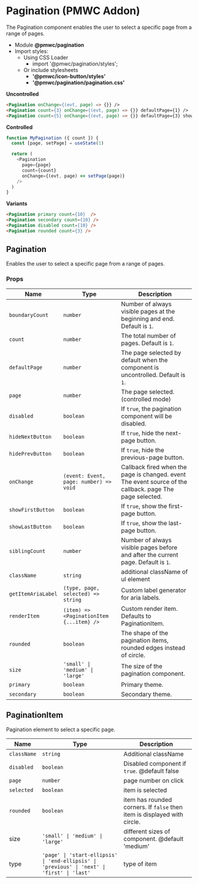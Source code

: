 # Pagination (PMWC Addon)

The Pagination component enables the user to select a specific page from a range of pages.

- Module **@pmwc/pagination**
- Import styles:
  - Using CSS Loader
    - import '@pmwc/pagination/styles';
  - Or include stylesheets
    - **'@pmwc/icon-button/styles'**
    - **'@pmwc/pagination/pagination.css'**

**Uncontrolled**

```html
<Pagination onChange={(evt, page) => {}} />
<Pagination count={3} onChange={(evt, page) => {}} defaultPage={1} />
<Pagination count={5} onChange={(evt, page) => {}} defaultPage={3} showFirstButton showLastButton />
```

**Controlled**

```js
function MyPagination ({ count }) {
  const [page, setPage] = useState(1)

  return (
    <Pagination
      page={page}
      count={count}
      onChange={(evt, page) => setPage(page)}
    />
  )
}
```

**Variants**

```html
<Pagination primary count={10}  />
<Pagination secondary count={10} />
<Pagination disabled count={10} />
<Pagination rounded count={3} />
```

## Pagination
Enables the user to select a specific page from a range of pages.

### Props

| Name | Type | Description |
|------|------|-------------|
| `boundaryCount` | `number` | Number of always visible pages at the beginning and end. Default is `1`. |
| `count` | `number` | The total number of pages. Default is `1`. |
| `defaultPage` | `number` | The page selected by default when the component is uncontrolled. Default is `1`. |
| `page` | `number` | The page selected. (controlled mode) |
| `disabled` | `boolean` | If `true`, the pagination component will be disabled. |
| `hideNextButton` | `boolean` | If `true`, hide the next-page button. |
| `hidePrevButton` | `boolean` | If `true`, hide the previous-page button. |
| `onChange` | `(event: Event, page: number) => void` | Callback fired when the page is changed. event The event source of the callback. page The page selected. |
| `showFirstButton` | `boolean` | If `true`, show the first-page button. |
| `showLastButton` | `boolean` | If `true`, show the last-page button. |
| `siblingCount` | `number` | Number of always visible pages before and after the current page. Default is `1`. |
| `className` | `string` | additional className of ul element |
| `getItemAriaLabel` | `(type, page, selected) => string` | Custom label generator for aria labels. |
| `renderItem` | `(item) => <PaginationItem {...item} />` | Custom render item. Defaults to PaginationItem. |
| `rounded` | `boolean` | The shape of the pagination items, rounded edges instead of circle. |
| `size` | `'small' \| 'medium' \| 'large'` | The size of the pagination component.
| `primary` | `boolean` | Primary theme. |
| `secondary` | `boolean` | Secondary theme. |

## PaginationItem
Pagination element to select a specific page.

| Name | Type | Description |
|------|------|-------------|
| `className` | `string` | Additional className |
| `disabled` | `boolean` | Disabled component if `true`. @default false |
| `page` | `number` | page number on click
| `selected` | `boolean` | item is selected
| `rounded` | `boolean` | item has rounded corners. If `false` then item is displayed with circle.
| size | `'small' \| 'medium' \| 'large'` | different sizes of component. @default 'medium' |
| type | `'page' \| 'start-ellipsis' \| 'end-ellipsis' \| 'previous' \| 'next' \| 'first' \| 'last'` | type of item |
